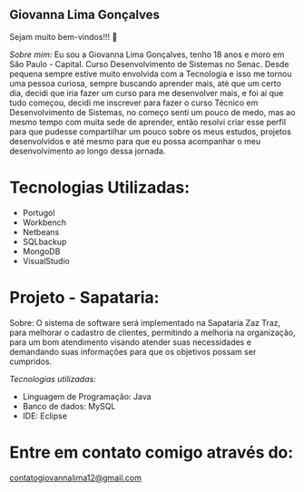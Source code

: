 ## Giovanna Lima Gonçalves 
Sejam muito bem-vindos!!! 👋

*Sobre mim:*
Eu sou a Giovanna Lima Gonçalves, tenho 18 anos e moro em São Paulo - Capital. Curso Desenvolvimento de Sistemas no Senac.
Desde pequena sempre estive muito envolvida com a Tecnologia e isso me tornou uma pessoa curiosa, sempre buscando aprender mais,
até que um certo dia, decidi que iria fazer um curso para me desenvolver mais, e foi ai que tudo começou, decidi me inscrever para 
fazer o curso Técnico em Desenvolvimento de Sistemas, no começo senti um pouco de medo, mas ao mesmo tempo com muita sede de aprender,
então resolvi criar esse perfil para que pudesse compartilhar um pouco sobre os meus estudos, projetos desenvolvidos e até mesmo para que eu
possa acompanhar o meu desenvolvimento ao longo dessa jornada. 

# Tecnologias Utilizadas:
- Portugol
- Workbench
- Netbeans
- SQLbackup
- MongoDB
- VisualStudio

# Projeto - Sapataria:
Sobre: O sistema de software será implementado na Sapataria Zaz Traz, para melhorar o cadastro de clientes, permitindo a melhoria na organização, para um bom atendimento visando atender suas necessidades e demandando suas informações para que os objetivos possam ser cumpridos.

*Tecnologias utilizadas:*
- Linguagem de Programação: Java
- Banco de dados: MySQL
- IDE: Eclipse

# Entre em contato comigo através do:
contatogiovannalima12@gmail.com

[](https://media1.tenor.com/m/gnA7-5TewXMAAAAC/elle-woods.gif)
